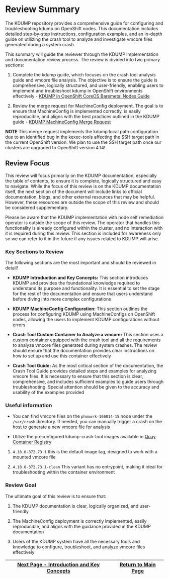 # Review Summary

The KDUMP repository provides a comprehensive guide for configuring and troubleshooting kdump on OpenShift nodes. This documentation includes detailed step-by-step instructions, configuration examples, and an in-depth guide on utilizing the crash tool to analyze and investigate vmcore files generated during a system crash.

This summary will guide the reviewer through the KDUMP implementation and documentation review process. The review is divided into two primary sections:

1. Complete the kdump guide, which focuses on the crash tool analysis guide and vmcore file analysis. The objective is to ensure the guide is comprehensive, logically structured, and user-friendly, enabling users to implement and troubleshoot kdump in OpenShift environments effectively - [KDUMP in OpenShift CoreOS Baremetal Nodes Guide](https://gitlab.med.one/compute/ocp-kdump)

2. Review the merge request for MachineConfig deployment. The goal is to ensure that MachineConfig is implemented correctly, is easily reproducible, and aligns with the best practices outlined in the KDUMP guide - [KDUMP MachineConfig Merge Request]()

**NOTE** This merge request implements the kdump local path configuration due to an identified bug in the kexec-tools affecting the SSH target path in the current OpenShift version. We plan to use the SSH target path once our clusters are upgraded to OpenShift version 4.14!

## Review Focus

This review will focus primarily on the KDUMP documentation, especially the table of contents, to ensure it is complete, logically structured and easy to navigate. While the focus of this review is on the KDUMP documentation itself, the next section of the document will include links to official documentation, blogs, and other external resources that may be helpful. However, these resources are outside the scope of this review and should be considered supplementary.

Please be aware that the KDUMP implementation with node self remediation operator is outside the scope of this review. The operator that handles this functionality is already configured within the cluster, and no interaction with it is required during this review. This section is included for awareness only so we can refer to it in the future if any issues related to KDUMP will arise.

### Key Sections to Review

The following sections are the most important and should be reviewed in detail!

- **KDUMP Introduction and Key Concepts:** This section introduces KDUMP and provides the foundational knowledge required to understand its purpose and functionality. It is essential to set the stage for the rest of the documentation and ensure that users understand before diving into more complex configurations

- **KDUMP MachineConfig Configuration:** This section outlines the process for configuring KDUMP using MachineConfigs on OpenShift nodes, allowing the users to implement KDUMP configurations without errors

- **Crash Tool Custom Container to Analyze a vmcore:** This section uses a custom container equipped with the crash tool and all the requirements to analyze vmcore files generated during system crashes. The review should ensure that the documentation provides clear instructions on how to set up and use this container effectively

- **Crash Tool Guide:** As the most critical section of the documentation, the Crash Tool Guide provides detailed steps and examples for analyzing vmcore files. It is necessary to ensure that this section is clear, comprehensive, and includes sufficient examples to guide users through troubleshooting. Special attention should be given to the accuracy and usability of the examples provided

### Useful information

- You can find vmcore files on the `phmowrk-166014-15` node under the `/var/crash` directory. If needed, you can manually trigger a crash on the host to generate a new vmcore file for analysis

- Utilize the preconfigured kdump-crash-tool images available in [Quay Container Registry]()

1. `4.18.0-372.73.1` this is the default image tag, designed to work with a mounted vmcore file

2. `4.18.0-372.73.1-clean` This variant has no entrypoint, making it ideal for troubleshooting within the container environment

### Review Goal

The ultimate goal of this review is to ensure that:

1. The KDUMP documentation is clear, logically organized, and user-friendly

2. The MachineConfig deployment is correctly implemented, easily reproducible, and aligns with the guidance provided in the KDUMP documentation

3. Users of the KDUMP system have all the necessary tools and knowledge to configure, troubleshoot, and analyze vmcore files effectively

| [Next Page - Introduction and Key Concepts](KDUMP_INTRO_README.md) | [Return to Main Page](../README.md) |
|--------------------------------------------------------------------|-------------------------------------|
